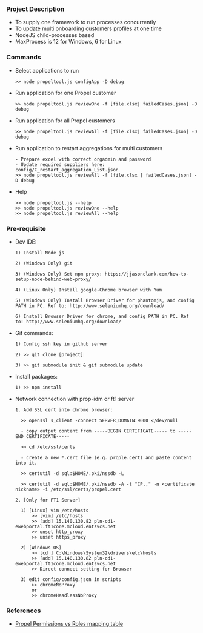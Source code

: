 

### Project Description ###

* To supply one framework to run processes concurrently
* To update multi onboarding customers profiles at one time
* NodeJS child-processes based
* MaxProcess is 12 for Windows, 6 for Linux

### Commands ###
* Select applications to run

      >> node propeltool.js configApp -D debug
      
* Run application for one Propel customer

      >> node propeltool.js reviewOne -f [file.xlsx| failedCases.json] -D debug

* Run application for all Propel customers

      >> node propeltool.js reviewAll -f [file.xlsx| failedCases.json] -D debug
      
* Run application to restart aggregations for multi customers

      - Prepare excel with correct orgadmin and password      
      - Update required suppliers here: config/C_restart_aggregation_List.json      
      >> node propeltool.js reviewAll -f [file.xlsx | failedCases.json] -D debug

* Help

      >> node propeltool.js --help
      >> node propeltool.js reviewOne --help
      >> node propeltool.js reviewAll --help

### Pre-requisite ###

* Dev IDE:
    
      1) Install Node js

      2) (Windows Only) git 
      
      3) (Windows Only) Set npm proxy: https://jjasonclark.com/how-to-setup-node-behind-web-proxy/

      4) (Linux Only) Install google-Chrome browser with Yum

      5) (Windows Only) Install Browser Driver for phantomjs, and config PATH in PC. Ref to: http://www.seleniumhq.org/download/
      
      6) Install Browser Driver for chrome, and config PATH in PC. Ref to: http://www.seleniumhq.org/download/
 
* Git commands:

      1) Config ssh key in github server
    
      2) >> git clone [project]
    
      3) >> git submodule init & git submodule update

* Install packages:

      1) >> npm install

* Network connection with prop-idm or ft1 server

      1. Add SSL cert into chrome browser:   

        >> openssl s_client -connect SERVER_DOMAIN:9000 </dev/null 

        - copy output content from -----BEGIN CERTIFICATE----- to -----END CERTIFICATE-----

        >> cd /etc/ssl/certs

        - create a new *.cert file (e.g. prople.cert) and paste content into it.

        >> certutil -d sql:$HOME/.pki/nssdb -L

        >> certutil -d sql:$HOME/.pki/nssdb -A -t "CP,," -n <certificate nickname> -i /etc/ssl/certs/propel.cert
     
      2. [Only for FT1 Server]
   
        1) [Linux] vim /etc/hosts     
            >> [vim] /etc/hosts
            >> [add] 15.140.130.82 pln-cd1-ewebportal.ft1core.mcloud.entsvcs.net
            >> unset http_proxy
            >> unset https_proxy       

        2) [Windows OS] 
            >> [cd ] C:\Windows\System32\drivers\etc\hosts     
            >> [add] 15.140.130.82 pln-cd1-ewebportal.ft1core.mcloud.entsvcs.net
            >> Direct connect setting for Browser

        3) edit config/config.json in scripts
            >> chromeNoProxy
            or
            >> chromeHeadlessNoProxy
            
### References ### 
* [Propel Permissions vs Roles mapping table][1]



[1]: https://hpe.sharepoint.com/teams/VPCRNDANDYTEAM/Projects/Forms/AllItems.aspx?RootFolder=%2Fteams%2FVPCRNDANDYTEAM%2FProjects%2FCustomer%20Onboarding&FolderCTID=0x012000D69C9CCC00CC944CB811C1471732DFF3&View=%7B659291DE-7775-44E0-BF04-25ED624D5F61%7D
